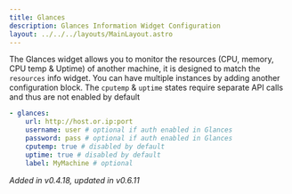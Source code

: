 ```yaml
---
title: Glances
description: Glances Information Widget Configuration
layout: ../../../layouts/MainLayout.astro
---
```


The Glances widget allows you to monitor the resources (CPU, memory, CPU temp & Uptime) of another machine, it is designed to match the `resources` info widget. You can have multiple instances by adding another configuration block. The `cputemp` & `uptime` states require separate API calls and thus are not enabled by default

```yaml
- glances:
    url: http://host.or.ip:port
    username: user # optional if auth enabled in Glances
    password: pass # optional if auth enabled in Glances
    cputemp: true # disabled by default
    uptime: true # disabled by default
    label: MyMachine # optional
```

*Added in v0.4.18, updated in v0.6.11*
